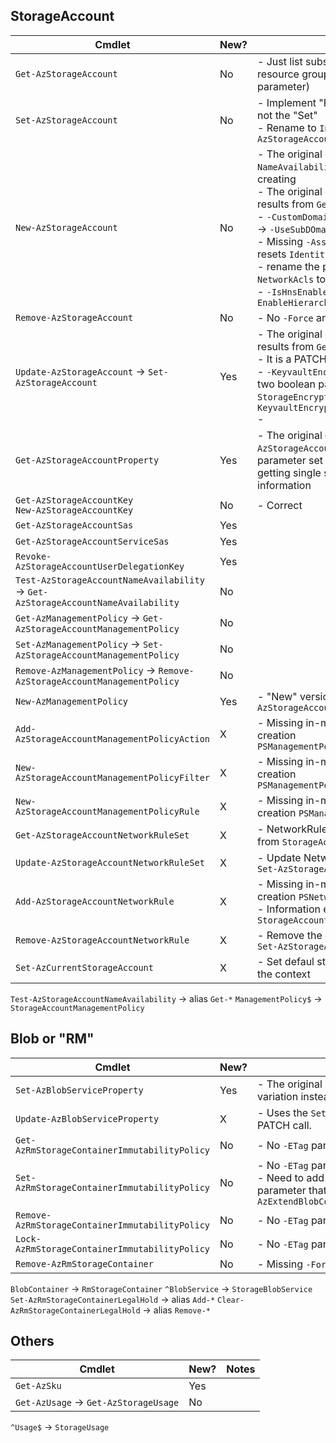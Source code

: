 ## StorageAccount

| Cmdlet | New? | Notes |
| ------ | ---- | ----- |
| `Get-AzStorageAccount` | No | - Just list subscription and resource group level (no name parameter) |
| `Set-AzStorageAccount` | No | - Implement "Failover" operation, not the "Set"<br>- Rename to `Invoke-AzStorageAccountFailover` |
| `New-AzStorageAccount` | No | - The original cmdlet uses the `NameAvailability` check before creating<br>- The original cmdlet returns results from `GetProperties`<br>- `-CustomDomainUseSubDomainName` -> `-UseSubDOmain`<br>- Missing `-AssignIdentity` that resets `Identity`<br>- rename the parameter prefix `NetworkAcls` to `NetworkRuleSet`?<br>- `-IsHnsEnabled` -> `-EnableHierarchicalNamespace` |
| `Remove-AzStorageAccount` | No | - No `-Force` and `-AsJob` |
| `Update-AzStorageAccount` -> `Set-AzStorageAccount` | Yes | - The original cmdlet returns results from `GetProperties`<br>- It is a PATCH<br>- `-KeyvaultEncryption` represents two boolean parameters: `-StorageEncryption` and `-KeyvaultEncryption`<br>-  |
| `Get-AzStorageAccountProperty` | Yes | - The original `Get-AzStorageAccount` have a parameter set that uses this for getting single storage account information |
| `Get-AzStorageAccountKey`<br>`New-AzStorageAccountKey` | No | - Correct |
| `Get-AzStorageAccountSas` | Yes ||
| `Get-AzStorageAccountServiceSas` | Yes ||
| `Revoke-AzStorageAccountUserDelegationKey` | Yes | |
| `Test-AzStorageAccountNameAvailability` -> `Get-AzStorageAccountNameAvailability` | No | |
| `Get-AzManagementPolicy` -> `Get-AzStorageAccountManagementPolicy` | No | |
| `Set-AzManagementPolicy` -> `Set-AzStorageAccountManagementPolicy` | No | |
| `Remove-AzManagementPolicy` -> `Remove-AzStorageAccountManagementPolicy` | No | |
| `New-AzManagementPolicy` | Yes | - "New" version of `Set-AzStorageAccountManagementPolicy` |
| `Add-AzStorageAccountManagementPolicyAction` | X | - Missing in-memory object creation `PSManagementPolicyActionGroup` |
| `New-AzStorageAccountManagementPolicyFilter` | X | - Missing in-memory object creation `PSManagementPolicyRuleFilter` |
| `New-AzStorageAccountManagementPolicyRule` | X | - Missing in-memory object creation `PSManagementPolicyRule` |
| `Get-AzStorageAccountNetworkRuleSet`| X | - NetworkRuleSet is extracted from `StorageAccountProperty` |
| `Update-AzStorageAccountNetworkRuleSet` | X | - Update NetworkRuleSet using `Set-AzStorageAccount` |
| `Add-AzStorageAccountNetworkRule` | X | - Missing in-memory object creation `PSNetworkRuleSet`<br>- Information extracted from `StorageAccountProperty` |
| `Remove-AzStorageAccountNetworkRule` | X | - Remove the different rules using `Set-AzStorageAccount` |
| `Set-AzCurrentStorageAccount` | X | - Set defaul storage account to the context |

`Test-AzStorageAccountNameAvailability` -> alias `Get-*`
`ManagementPolicy$` -> `StorageAccountManagementPolicy`

## Blob or "RM"

| Cmdlet | New? | Notes |
| ------ | ---- | ----- |
| `Set-AzBlobServiceProperty` | Yes | - The original implements an update variation instead. |
| `Update-AzBlobServiceProperty` | X | - Uses the `Set` SDK call to mimic an PATCH call. |
| `Get-AzRmStorageContainerImmutabilityPolicy` | No | - No `-ETag` parameter. |
| `Set-AzRmStorageContainerImmutabilityPolicy` | No | - No `-ETag` parameter.<br>- Need to add the `-ExtendedPolicy` switch parameter that invokes `Invoke-AzExtendBlobContainerImmutabilityPolicy` |
| `Remove-AzRmStorageContainerImmutabilityPolicy` | No | - No `-ETag` parameter. |
| `Lock-AzRmStorageContainerImmutabilityPolicy` | No | - No `-ETag` parameter. |
| `Remove-AzRmStorageContainer` | No | - Missing `-Force` |

`BlobContainer` -> `RmStorageContainer`
`^BlobService` -> `StorageBlobService`
`Set-AzRmStorageContainerLegalHold` -> alias `Add-*`
`Clear-AzRmStorageContainerLegalHold` -> alias `Remove-*`

## Others

| Cmdlet | New? | Notes |
| ------ | ---- | ----- |
| `Get-AzSku` | Yes | |
| `Get-AzUsage` -> `Get-AzStorageUsage`| No | |

`^Usage$` -> `StorageUsage`